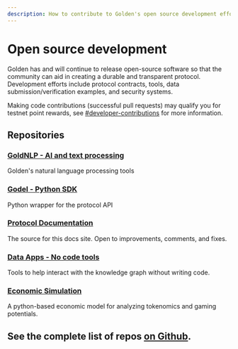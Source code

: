 ```yaml
---
description: How to contribute to Golden's open source development efforts.
---
```


# Open source development

Golden has and will continue to release open-source software so that the community can aid in creating a durable and transparent protocol. Development efforts include protocol contracts, tools, data submission/verification examples, and security systems.&#x20;

Making code contributions (successful pull requests) may qualify you for testnet point rewards, see [#developer-contributions](incentivized-testnet-activities.md#developer-contributions "mention") for more information.&#x20;

## Repositories &#x20;

### [GoldNLP - AI and text processing](https://github.com/goldenrecursion/goldnlp)

Golden's natural language processing tools

### [Godel - Python SDK](https://github.com/goldenrecursion/godel)

Python wrapper for the protocol API

### [Protocol Documentation](https://github.com/goldenrecursion/protocol-docs)

The source for this docs site. Open to improvements, comments, and fixes. &#x20;

### [Data Apps - No code tools](https://github.com/goldenrecursion/data-apps)

Tools to help interact with the knowledge graph without writing code.&#x20;

### [Economic Simulation](https://github.com/goldenrecursion/simulation)

A python-based economic model for analyzing tokenomics and gaming potentials.



## See the complete list of repos [on Github](https://github.com/goldenrecursion).&#x20;

##
